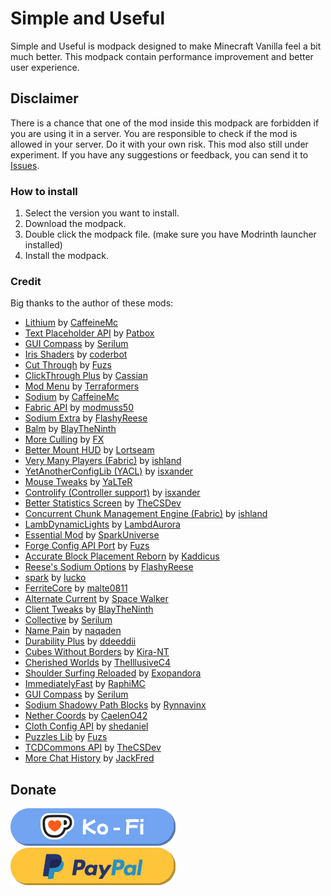 # Simple and Useful

Simple and Useful is modpack designed to make Minecraft Vanilla feel a bit much better. This modpack contain performance improvement and better user experience.

## Disclaimer

There is a chance that one of the mod inside this modpack are forbidden if you are using it in a server. You are responsible to check if the mod is allowed in your server. Do it with your own risk. This mod also still under experiment. If you have any suggestions or feedback, you can send it to [Issues](https://github.com/Smootheez/Simple-and-Useful/issues).

### How to install

<ol>
  <li>Select the version you want to install.</li>
  <li>Download the modpack.</li>
  <li>Double click the modpack file. (make sure you have Modrinth launcher installed)</li>
  <li>Install the modpack.</li>
</ol>

### Credit

Big thanks to the author of these mods:

- [Lithium](https://modrinth.com/mod/lithium) by [CaffeineMc](https://modrinth.com/organization/caffeinemc)
- [Text Placeholder API](https://modrinth.com/mod/placeholder-api) by [Patbox](https://modrinth.com/user/Patbox)
- [GUI Compass](https://modrinth.com/mod/gui-compass) by [Serilum](https://modrinth.com/user/Serilum)
- [Iris Shaders](https://modrinth.com/mod/iris) by [coderbot](https://modrinth.com/user/coderbot)
- [Cut Through](https://modrinth.com/mod/cut-through) by [Fuzs](https://modrinth.com/user/Fuzs)
- [ClickThrough Plus](https://modrinth.com/mod/clickthrough+) by [Cassian](https://modrinth.com/user/Cassian)
- [Mod Menu](https://modrinth.com/mod/modmenu) by [Terraformers](https://modrinth.com/organization/terraformers)
- [Sodium](https://modrinth.com/mod/sodium) by [CaffeineMc](https://modrinth.com/organization/caffeinemc)
- [Fabric API](https://modrinth.com/mod/fabric-api) by [modmuss50](https://modrinth.com/user/modmuss50)
- [Sodium Extra](https://modrinth.com/mod/sodium-extra) by [FlashyReese](https://modrinth.com/user/FlashyReese)
- [Balm](https://modrinth.com/mod/balm) by [BlayTheNinth](https://modrinth.com/user/BlayTheNinth)
- [More Culling](https://modrinth.com/mod/moreculling) by [FX](https://modrinth.com/user/FX)
- [Better Mount HUD](https://modrinth.com/mod/better-mount-hud) by [Lortseam](https://modrinth.com/user/Lortseam)
- [Very Many Players (Fabric)](https://modrinth.com/mod/vmp-fabric) by [ishland](https://modrinth.com/user/ishland)
- [YetAnotherConfigLib (YACL)](https://modrinth.com/mod/yacl) by [isxander](https://modrinth.com/user/isxander)
- [Mouse Tweaks](https://modrinth.com/mod/mouse-tweaks) by [YaLTeR](https://modrinth.com/user/YaLTeR)
- [Controlify (Controller support)](https://modrinth.com/mod/controlify) by [isxander](https://modrinth.com/user/isxander)
- [Better Statistics Screen](https://modrinth.com/mod/better-stats) by [TheCSDev](https://modrinth.com/user/TheCSDev)
- [Concurrent Chunk Management Engine (Fabric)](https://modrinth.com/mod/c2me-fabric) by [ishland](https://modrinth.com/user/ishland)
- [LambDynamicLights](https://modrinth.com/mod/lambdynamiclights) by [LambdAurora](https://modrinth.com/user/LambdAurora)
- [Essential Mod](https://modrinth.com/mod/essential) by [SparkUniverse](https://modrinth.com/user/SparkUniverse)
- [Forge Config API Port](https://modrinth.com/mod/forge-config-api-port) by [Fuzs](https://modrinth.com/user/Fuzs)
- [Accurate Block Placement Reborn](https://modrinth.com/mod/accurate-block-placement-reborn) by [Kaddicus](https://modrinth.com/user/Kaddicus)
- [Reese's Sodium Options](https://modrinth.com/mod/reeses-sodium-options) by [FlashyReese](https://modrinth.com/user/FlashyReese)
- [spark](https://modrinth.com/mod/spark) by [lucko](https://modrinth.com/user/lucko)
- [FerriteCore](https://modrinth.com/mod/ferrite-core) by [malte0811](https://modrinth.com/user/malte0811)
- [Alternate Current](https://modrinth.com/mod/alternate-current) by [Space Walker](https://modrinth.com/user/Space%20Walker)
- [Client Tweaks](https://modrinth.com/mod/client-tweaks) by [BlayTheNinth](https://modrinth.com/user/BlayTheNinth)
- [Collective](https://modrinth.com/mod/collective) by [Serilum](https://modrinth.com/user/Serilum)
- [Name Pain](https://modrinth.com/mod/namepain) by [naqaden](https://modrinth.com/user/naqaden)
- [Durability Plus](https://modrinth.com/mod/durability-plus) by [ddeeddii](https://modrinth.com/user/ddeeddii)
- [Cubes Without Borders](https://modrinth.com/mod/cubes-without-borders) by [Kira-NT](https://modrinth.com/user/Kira-NT)
- [Cherished Worlds](https://modrinth.com/mod/cherished-worlds) by [TheIllusiveC4](https://modrinth.com/user/TheIllusiveC4)
- [Shoulder Surfing Reloaded](https://modrinth.com/mod/shoulder-surfing-reloaded) by [Exopandora](https://modrinth.com/user/Exopandora)
- [ImmediatelyFast](https://modrinth.com/mod/immediatelyfast) by [RaphiMC](https://modrinth.com/user/RaphiMC)
- [GUI Compass](https://modrinth.com/mod/gui-compass) by [Serilum](https://modrinth.com/user/Serilum)
- [Sodium Shadowy Path Blocks](https://modrinth.com/mod/sodium-shadowy-path-blocks) by [Rynnavinx](https://modrinth.com/user/Rynnavinx)
- [Nether Coords](https://modrinth.com/mod/nether-coords) by [CaelenO42](https://modrinth.com/user/CaelenO42)
- [Cloth Config API](https://modrinth.com/mod/cloth-config) by [shedaniel](https://modrinth.com/user/shedaniel)
- [Puzzles Lib](https://modrinth.com/mod/puzzles-lib) by [Fuzs](https://modrinth.com/user/Fuzs)
- [TCDCommons API](https://modrinth.com/mod/tcdcommons) by [TheCSDev](https://modrinth.com/user/TheCSDev)
- [More Chat History](https://modrinth.com/mod/morechathistory) by [JackFred](https://modrinth.com/user/JackFred)

## Donate

[![ko-fi](https://raw.githubusercontent.com/Smootheez/Smootheez/7b16ed55570e49b9320e9cade5e572b271e9f1fe/assets/donation-kofi.svg)](https://ko-fi.com/smootheez)
[![paypal](https://raw.githubusercontent.com/Smootheez/Smootheez/7b16ed55570e49b9320e9cade5e572b271e9f1fe/assets/donation-paypal.svg)](https://paypal.me/smootheez)
